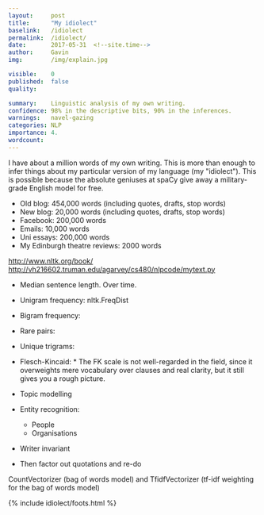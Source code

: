 ```yaml
---
layout: 	post
title:  	"My idiolect"
baselink:	/idiolect
permalink:	/idiolect/
date:   	2017-05-31  <!--site.time-->
author:		Gavin	
img:		/img/explain.jpg

visible:	0
published: 	false
quality:    

summary:	Linguistic analysis of my own writing. 
confidence: 98% in the descriptive bits, 90% in the inferences.
warnings: 	navel-gazing
categories: NLP
importance: 4.
wordcount: 		
---
```



I have about a million words of my own writing. This is more than enough to infer things about my particular version of my language (my "idiolect"). This is possible because the absolute geniuses at spaCy give away a military-grade English model for free.


* Old blog: 454,000 words (including quotes, drafts, stop words)
* New blog: 20,000 words (including quotes, drafts, stop words)
* Facebook: 200,000 words
* Emails: 10,000 words
* Uni essays: 200,000 words
* My Edinburgh theatre reviews: 2000 words


http://www.nltk.org/book/
http://vh216602.truman.edu/agarvey/cs480/nlpcode/mytext.py


* Median sentence length. Over time.
* Unigram frequency: nltk.FreqDist
* Bigram frequency:
* Rare pairs:  
* Unique trigrams:
* Flesch-Kincaid: * The FK scale is not well-regarded in the field, since it overweights mere vocabulary over clauses and real clarity, but it still gives you a rough picture. 

* Topic modelling
* Entity recognition: 
	- People
	- Organisations
* Writer invariant

* Then factor out quotations and re-do

CountVectorizer (bag of words model) and TfidfVectorizer (tf-idf weighting for the bag of words model)









{%  include idiolect/foots.html %}

